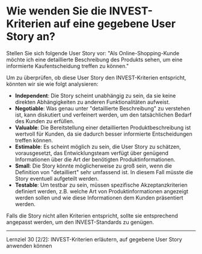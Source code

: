 # Wie wenden Sie die INVEST-Kriterien auf eine gegebene User Story an?

Stellen Sie sich folgende User Story vor: "Als Online-Shopping-Kunde möchte ich eine detaillierte Beschreibung des Produkts sehen, um eine informierte Kaufentscheidung treffen zu können."

Um zu überprüfen, ob diese User Story den INVEST-Kriterien entspricht, könnten wir sie wie folgt analysieren:

- **Independent**: Die Story scheint unabhängig zu sein, da sie keine direkten Abhängigkeiten zu anderen Funktionalitäten aufweist.
- **Negotiable**: Was genau unter "detaillierte Beschreibung" zu verstehen ist, kann diskutiert und verfeinert werden, um den tatsächlichen Bedarf des Kunden zu erfüllen.
- **Valuable**: Die Bereitstellung einer detaillierten Produktbeschreibung ist wertvoll für Kunden, da sie dadurch besser informierte Entscheidungen treffen können.
- **Estimable**: Es scheint möglich zu sein, die User Story zu schätzen, vorausgesetzt, das Entwicklungsteam verfügt über genügend Informationen über die Art der benötigten Produktinformationen.
- **Small**: Die Story könnte möglicherweise zu groß sein, wenn die Definition von "detailliert" sehr umfassend ist. In diesem Fall müsste die Story eventuell aufgeteilt werden.
- **Testable**: Um testbar zu sein, müssen spezifische Akzeptanzkriterien definiert werden, z.B. welche Art von Produktinformationen angezeigt werden sollen und wie diese Informationen dem Kunden präsentiert werden.

Falls die Story nicht allen Kriterien entspricht, sollte sie entsprechend angepasst werden, um den INVEST-Standards zu genügen.

---

Lernziel 30 \[2/2\]: INVEST-Kriterien erläutern, auf gegebene User Story anwenden können
